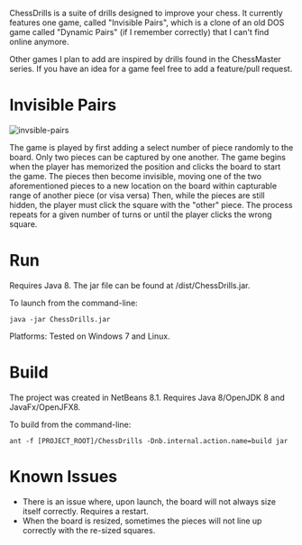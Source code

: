 
ChessDrills is a suite of drills designed to improve your chess. It currently features one game, called "Invisible Pairs", which is a clone of an old DOS game called "Dynamic Pairs" (if I remember correctly) that I can't find online anymore. 

Other games I plan to add are inspired by drills found in the ChessMaster series. If you have an idea for a game feel free to add a feature/pull request.

# Invisible Pairs

![invsible-pairs](https://github.com/heategn/ChessDrills/blob/master/cdanimation.gif)

The game is played by first adding a select number of piece randomly to the board. Only two pieces can be captured by one another. The game begins when the player has memorized the position and clicks the board to start the game. The pieces then become invisible, moving one of the two aforementioned pieces to a new location on the board within capturable range of another piece (or visa versa) Then, while the pieces are still hidden, the player must click the square with the "other" piece. The process repeats for a given number of turns or until the player clicks the wrong square.

# Run

Requires Java 8. The jar file can be found at /dist/ChessDrills.jar.

To launch from the command-line:

`java -jar ChessDrills.jar`

Platforms: Tested on Windows 7 and Linux.

# Build

The project was created in NetBeans 8.1. Requires Java 8/OpenJDK 8 and JavaFx/OpenJFX8.

To build from the command-line:
 
`ant -f [PROJECT_ROOT]/ChessDrills -Dnb.internal.action.name=build jar`

# Known Issues

- There is an issue where, upon launch, the board will not always size itself correctly. Requires a restart.
- When the board is resized, sometimes the pieces will not line up correctly with the re-sized squares.



